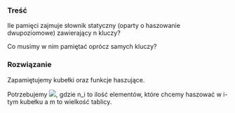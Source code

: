 ### Treść
Ile pamięci zajmuje słownik statyczny (oparty o haszowanie dwupoziomowe) zawierający n kluczy?

Co musimy w nim pamiętać oprócz samych kluczy?

### Rozwiązanie
Zapamiętujemy kubełki oraz funkcje haszujące.

Potrzebujemy ![](https://latex.codecogs.com/gif.latex?\sum&space;n_i^2+\theta(m)), gdzie n_i to ilość elementów, które chcemy haszować w i-tym kubełku a m to wielkość tablicy.
